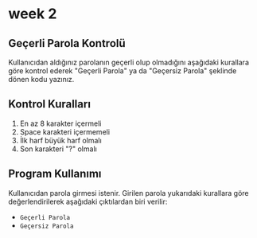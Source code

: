 # week 2
## Geçerli Parola Kontrolü

Kullanıcıdan aldığınız parolanın geçerli olup olmadığını aşağıdaki kurallara göre kontrol ederek "Geçerli Parola" ya da "Geçersiz Parola" şeklinde dönen kodu yazınız.
## Kontrol Kuralları

1. En az 8 karakter içermeli
2. Space karakteri içermemeli
3. İlk harf büyük harf olmalı
4. Son karakteri "?" olmalı

## Program Kullanımı

Kullanıcıdan parola girmesi istenir. Girilen parola yukarıdaki kurallara göre değerlendirilerek aşağıdaki çıktılardan biri verilir:

- `Geçerli Parola`
- `Geçersiz Parola`